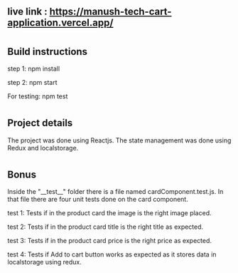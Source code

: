 ## live link : https://manush-tech-cart-application.vercel.app/

#

## Build instructions

step 1: npm install

step 2: npm start

For testing: npm test

#

## Project details

The project was done using Reactjs. The state management was done using Redux and localstorage.

#

## Bonus

Inside the "\_\_test\_\_" folder there is a file named cardComponent.test.js. In that file there are four unit tests done on the card component.

test 1: Tests if in the product card the image is the right image placed.

test 2: Tests if in the product card title is the right title as expected.

test 3: Tests if in the product card price is the right price as expected.

test 4: Tests if Add to cart button works as expected as it stores data in localstorage using redux.
